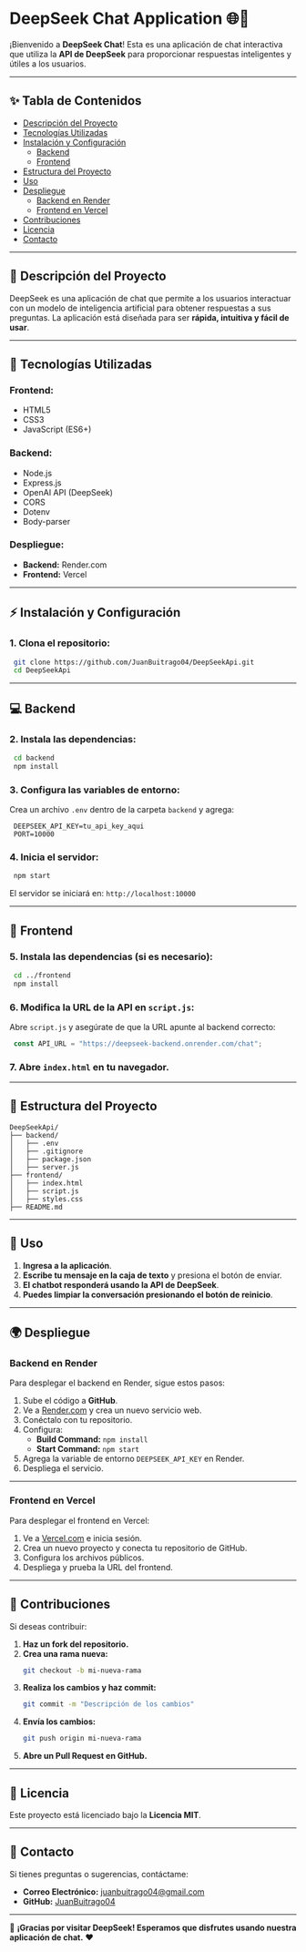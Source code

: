 # DeepSeek Chat Application 🌐💬

¡Bienvenido a **DeepSeek Chat**! Esta es una aplicación de chat interactiva que utiliza la **API de DeepSeek** para proporcionar respuestas inteligentes y útiles a los usuarios. 

---

## ✨ Tabla de Contenidos

- [Descripción del Proyecto](#descripción-del-proyecto)
- [Tecnologías Utilizadas](#tecnologías-utilizadas)
- [Instalación y Configuración](#instalación-y-configuración)
  - [Backend](#backend)
  - [Frontend](#frontend)
- [Estructura del Proyecto](#estructura-del-proyecto)
- [Uso](#uso)
- [Despliegue](#despliegue)
  - [Backend en Render](#backend-en-render)
  - [Frontend en Vercel](#frontend-en-vercel)
- [Contribuciones](#contribuciones)
- [Licencia](#licencia)
- [Contacto](#contacto)

---

## 📃 Descripción del Proyecto

DeepSeek es una aplicación de chat que permite a los usuarios interactuar con un modelo de inteligencia artificial para obtener respuestas a sus preguntas. La aplicación está diseñada para ser **rápida, intuitiva y fácil de usar**.

---

## 🔧 Tecnologías Utilizadas

### **Frontend:**
- HTML5
- CSS3
- JavaScript (ES6+)

### **Backend:**
- Node.js
- Express.js
- OpenAI API (DeepSeek)
- CORS
- Dotenv
- Body-parser

### **Despliegue:**
- **Backend:** Render.com
- **Frontend:** Vercel

---

## ⚡ Instalación y Configuración

### **1. Clona el repositorio:**
```sh
 git clone https://github.com/JuanBuitrago04/DeepSeekApi.git
 cd DeepSeekApi
```

---

## 💻 Backend

### **2. Instala las dependencias:**
```sh
 cd backend
 npm install
```

### **3. Configura las variables de entorno:**
Crea un archivo `.env` dentro de la carpeta `backend` y agrega:
```properties
 DEEPSEEK_API_KEY=tu_api_key_aqui
 PORT=10000
```

### **4. Inicia el servidor:**
```sh
 npm start
```
El servidor se iniciará en: `http://localhost:10000`

---

## 🎨 Frontend

### **5. Instala las dependencias (si es necesario):**
```sh
 cd ../frontend
 npm install
```

### **6. Modifica la URL de la API en `script.js`:**
Abre `script.js` y asegúrate de que la URL apunte al backend correcto:
```js
 const API_URL = "https://deepseek-backend.onrender.com/chat";
```

### **7. Abre `index.html` en tu navegador.**

---

## 📁 Estructura del Proyecto
```
DeepSeekApi/
├── backend/
│   ├── .env
│   ├── .gitignore
│   ├── package.json
│   ├── server.js
├── frontend/
│   ├── index.html
│   ├── script.js
│   ├── styles.css
├── README.md
```

---

## 🚀 Uso

1. **Ingresa a la aplicación**.
2. **Escribe tu mensaje en la caja de texto** y presiona el botón de enviar.
3. **El chatbot responderá usando la API de DeepSeek**.
4. **Puedes limpiar la conversación presionando el botón de reinicio**.

---

## 🌍 Despliegue

### **Backend en Render**
Para desplegar el backend en Render, sigue estos pasos:
1. Sube el código a **GitHub**.
2. Ve a [Render.com](https://dashboard.render.com/) y crea un nuevo servicio web.
3. Conéctalo con tu repositorio.
4. Configura:
   - **Build Command:** `npm install`
   - **Start Command:** `npm start`
5. Agrega la variable de entorno `DEEPSEEK_API_KEY` en Render.
6. Despliega el servicio.

---

### **Frontend en Vercel**
Para desplegar el frontend en Vercel:
1. Ve a [Vercel.com](https://vercel.com/) e inicia sesión.
2. Crea un nuevo proyecto y conecta tu repositorio de GitHub.
3. Configura los archivos públicos.
4. Despliega y prueba la URL del frontend.

---

## 🤝 Contribuciones

Si deseas contribuir:
1. **Haz un fork del repositorio.**
2. **Crea una rama nueva:**
   ```sh
   git checkout -b mi-nueva-rama
   ```
3. **Realiza los cambios y haz commit:**
   ```sh
   git commit -m "Descripción de los cambios"
   ```
4. **Envía los cambios:**
   ```sh
   git push origin mi-nueva-rama
   ```
5. **Abre un Pull Request en GitHub.**

---

## 📜 Licencia

Este proyecto está licenciado bajo la **Licencia MIT**.

---

## 📧 Contacto

Si tienes preguntas o sugerencias, contáctame:

- **Correo Electrónico:** [juanbuitrago04@gmail.com](mailto:juanbuitrago04@gmail.com)
- **GitHub:** [JuanBuitrago04](https://github.com/JuanBuitrago04)

---

🚀 **¡Gracias por visitar DeepSeek! Esperamos que disfrutes usando nuestra aplicación de chat.** ❤️
